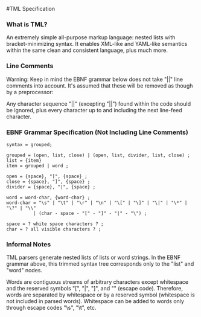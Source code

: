 #TML Specification

### What is TML?

An extremely simple all-purpose markup language: nested lists with bracket-minimizing syntax.
It enables XML-like and YAML-like semantics within the same clean and consistent language, plus much more.


### Line Comments

Warning: Keep in mind the EBNF grammar below does not take "||" line comments
into account. It's assumed that these will be removed as though by a preprocessor:

Any character sequence "||" (excepting "\||") found within the code should be
ignored, plus every character up to and including the next line-feed character.
	

### EBNF Grammar Specification (Not Including Line Comments)

	syntax = grouped;

	grouped = (open, list, close) | (open, list, divider, list, close) ;
	list = {item}
	item = grouped | word ;

	open = {space}, "[", {space} ;
	close = {space}, "]", {space} ;
	divider = {space}, "|", {space} ;

	word = word-char, {word-char} ;
	word-char = "\s" | "\t" | "\r" | "\n" | "\[" | "\]" | "\|" | "\*" | "\?" | "\\"
	          | (char - space - "[" - "]" - "|" - "\") ;

	space = ? white space characters ? ;
	char = ? all visible characters ? ;


### Informal Notes

TML parsers generate nested lists of lists or word strings. In the EBNF grammar
above, this trimmed syntax tree corresponds only to the "list" and "word" nodes.

Words are contiguous streams of arbitrary characters except whitespace and
the reserved symbols "[", "|", "]", and "\" (escape code). Therefore, words are
separated by whitespace or by a reserved symbol (whitespace is not included in
parsed words). Whitespace can be added to words only through escape codes
"\s", "\t", etc.

